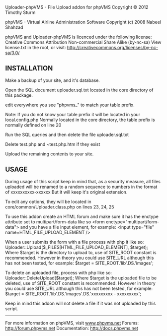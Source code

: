 Uploader-phpVMS - File Upload addon for phpVMS
 Copyright &copy; 2012 Timothy Sturm

phpVMS - Virtual Airline Administration Software
 Copyright (c) 2008 Nabeel Shahzad

 phpVMS and Uploader-phpVMS is licenced under the following license:
   Creative Commons Attribution Non-commercial Share Alike (by-nc-sa)
   View license.txt in the root, or visit:
	http://creativecommons.org/licenses/by-nc-sa/3.0/



INSTALLATION
------------

Make a backup of your site, and it's database.

Open the SQL document uploader.sql.txt located in the core directory of this package.


edit everywhere you see "phpvms_" to match your table prefix.


Note: If you do not know your table prefix it will be located in your local.config.php
Normally located in the core directory, the table prefix is normally defined on line 20


Run the SQL queries and then delete the file uploader.sql.txt


Delete test.php and ~test.php.htm if they exist


Upload the remaining contents to your site.



USAGE
-----
During usage of this script keep in mind that, as a security measure, all files uploaded will be renamed to a random sequence to numbers in the format of xxxxxxxxxx-xxxxxx But it will keep it's original extension.


To edit any options, they will be located in core/common/Uploader.class.php on lines 23, 24, 25


To use this addon create an HTML forum and make sure it has the enctype attribute set to multipart/form-data like so &lt;form enctype="multipart/form-data"&gt; and you have a file input element, for example: &lt;input type="file" name=HTML_FILE_UPLOAD_ELEMENT /&gt;

When a user submits the form with a file process with php it like so:
Uploader::Upload($_FILES[HTML_FILE_UPLOAD_ELEMENT], $target);
Where $target is the directory to upload to, use of SITE_ROOT constant is recommended. However in theory you could use SITE_URL although this has not been tested, for example: $target = SITE_ROOT.'lib'.DS.'images';

To delete an uploaded file, process with php like so:
Uploader::DeleteUpload($target);
Where $target is the uploaded file to be deleted, use of SITE_ROOT constant is recommended. However in theory you could use SITE_URL although this has not been tested, for example: $target = SITE_ROOT.'lib'.DS.'images'.DS.'xxxxxxxxx - xxxxxxxxx';


Keep in mind this addon will not delete a file if it was not uploaded by this script.



-------------------------------------------------------------------------------------

 For more information on phpVMS, visit www.phpvms.net
	Forums: http://forum.phpvms.net
	Documentation: http://docs.phpvms.net
